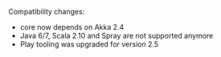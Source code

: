 Compatibility changes:

* core now depends on Akka 2.4
* Java 6/7, Scala 2.10 and Spray are not supported anymore
* Play tooling was upgraded for version 2.5
